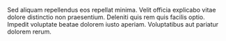 Sed aliquam repellendus eos repellat minima. Velit officia explicabo vitae dolore distinctio non praesentium. Deleniti quis rem quis facilis optio. Impedit voluptate beatae dolorem iusto aperiam. Voluptatibus aut pariatur dolorem rerum.